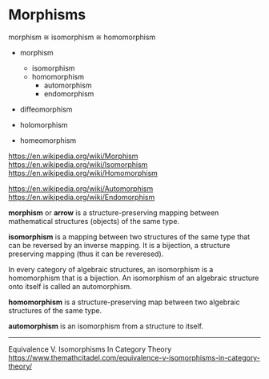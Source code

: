 # Morphisms


morphism ≅ isomorphism ≅ homomorphism
- morphism
  - isomorphism
  - homomorphism
    - automorphism
    - endomorphism

- diffeomorphism
- holomorphism
- homeomorphism

https://en.wikipedia.org/wiki/Morphism
https://en.wikipedia.org/wiki/Isomorphism
https://en.wikipedia.org/wiki/Homomorphism

https://en.wikipedia.org/wiki/Automorphism
https://en.wikipedia.org/wiki/Endomorphism


**morphism** or **arrow** is a structure-preserving mapping between mathematical structures (objects) of the same type.

**isomorphism** is a mapping between two structures of the same type that can be reversed by an inverse mapping. It is a bijection, a structure preserving mapping (thus it can be reveresed).

In every category of algebraic structures, an isomorphism is a homomorphism that is a bijection. An isomorphism of an algebraic structure onto itself is called an automorphism.

**homomorphism** is a structure-preserving map between two algebraic structures of the same type.

**automorphism** is an isomorphism from a structure to itself.



---

Equivalence V. Isomorphisms In Category Theory
https://www.themathcitadel.com/equivalence-v-isomorphisms-in-category-theory/
